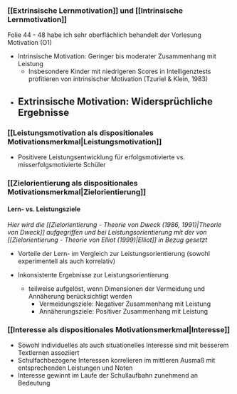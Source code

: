 
### [[Extrinsische Lernmotivation]] und [[Intrinsische Lernmotivation]]
Folie 44 - 48 habe ich sehr oberflächlich behandelt der Vorlesung Motivation (O1)

- Intrinsische Motivation: Geringer bis moderater Zusammenhang mit Leistung
	- Insbesondere Kinder mit niedrigeren Scores in Intelligenztests profitieren von intrinsischer Motivation (Tzuriel & Klein, 1983)
- Extrinsische Motivation: Widersprüchliche Ergebnisse
	- 

### [[Leistungsmotivation als dispositionales Motivationsmerkmal|Leistungsmotivation]]

- Positivere Leistungsentwicklung für erfolgsmotivierte vs. misserfolgsmotivierte Schüler

### [[Zielorientierung als dispositionales Motivationsmerkmal|Zielorientierung]]

#### Lern- vs. Leistungsziele
 *Hier wird die [[Zielorientierung - Theorie von Dweck (1986, 1991)|Theorie von Dweck]] aufgegriffen und bei Leistungsorientierung mit der von [[Zielorientierung - Theorie von Elliot (1999)|Elliot]] in Bezug gesetzt*
 
- Vorteile der Lern- im Vergleich zur Leistungsorientierung (sowohl experimentell als auch korrelativ)

- Inkonsistente Ergebnisse zur Leistungsorientierung
	- teilweise aufgelöst, wenn Dimensionen der Vermeidung und Annäherung berücksichtigt werden
		- Vermeidungsziele: Negativer Zusammenhang mit Leistung
		- Annäherungsziele: Positiver Zusammenhang mit Leistung
### [[Interesse als dispositionales Motivationsmerkmal|Interesse]] 
- Sowohl individuelles als auch situationelles Interesse sind mit besserem Textlernen assoziiert
- Schulfachbezogene Interessen korrelieren im mittleren Ausmaß mit entsprechenden Leistungen und Noten
- Interesse gewinnt im Laufe der Schullaufbahn zunehmend an Bedeutung